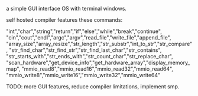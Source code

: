 a simple GUI interface OS with terminal windows.


self hosted compiler features these commands:

"int","char","string","return","if","else","while","break","continue",
"cin","cout","endl","argc","argv","read_file","write_file","append_file",
"array_size","array_resize","str_length","str_substr","int_to_str","str_compare",
"str_find_char","str_find_str","str_find_last_char","str_contains",
"str_starts_with","str_ends_with","str_count_char","str_replace_char",
"scan_hardware","get_device_info","get_hardware_array","display_memory_map",
"mmio_read8","mmio_read16","mmio_read32","mmio_read64",
"mmio_write8","mmio_write16","mmio_write32","mmio_write64"


TODO: more GUI features, reduce compiler limitations, implement smp.
